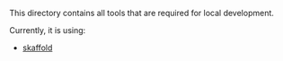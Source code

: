 This directory contains all tools that are required for local development.

Currently, it is using:
- [skaffold](https://skaffold.dev)

